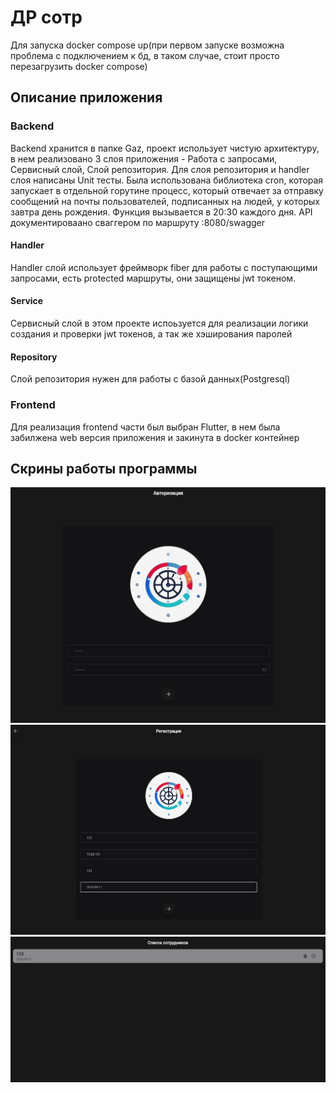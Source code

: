 # ДР сотр
Для запуска docker compose up(при первом запуске возможна проблема с подключением к бд, в таком случае, стоит просто перезагрузить docker compose)
## Описание приложения

### Backend
Backend хранится в папке Gaz, проект использует чистую архитектуру, в нем реализовано 3 слоя приложения - Работа с запросами, Сервисный слой, Слой репозитория.
Для слоя репозитория и handler слоя написаны Unit тесты. Была использована библиотека cron, которая запускает в отдельной горутине процесс, который отвечает за отправку
сообщений на почты пользователей, подписанных на людей, у которых завтра день рождения. Функция вызывается в 20:30 каждого дня. API документироваано сваггером по маршруту :8080/swagger
#### Handler
Handler слой использует фреймворк fiber для работы с поступающими запросами, есть protected маршруты,
они защищены jwt токеном.
#### Service
Сервисный слой в этом проекте испоьзуется для реализации логики создания и проверки jwt токенов, а так же хэширования паролей
#### Repository
Слой репозитория нужен для работы с базой данных(Postgresql)

### Frontend
Для реализация frontend части был выбран Flutter, в нем была забилжена web версия приложения и закинута в docker контейнер
## Скрины работы программы 

![Не загружено](images/1.png)
![Не загружено](images/2.png)
![Не загружено](images/3.png)
